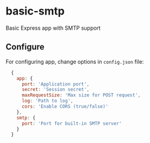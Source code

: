 # basic-smtp
Basic Express app with SMTP support

## Configure
For configuring app, change options in `config.json` file:

```javascript
  {
    app: {
      port: 'Application port',
      secret: 'Session secret',
      maxRequestSize: 'Max size for POST request',
      log: 'Path to log',
      cors: 'Enable CORS (true/false)'
    },
    smtp: {
      port: 'Port for built-in SMTP server'
    }
  }
```
  
 
  